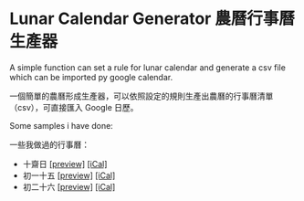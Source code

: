 # Lunar Calendar Generator 農曆行事曆生產器

A simple function can set a rule for lunar calendar and generate a csv file which can be imported py google calendar.

一個簡單的農曆形成生產器，可以依照設定的規則生產出農曆的行事曆清單（csv），可直接匯入 Google 日歷。

Some samples i have done:

一些我做過的行事曆：

- 十齋日 [[preview]](https://calendar.google.com/calendar/embed?src=8f6ntp405spcjc01i43v0mio3g%40group.calendar.google.com&ctz=Asia%2FTaipei) [[iCal]](https://calendar.google.com/calendar/ical/8f6ntp405spcjc01i43v0mio3g%40group.calendar.google.com/public/basic.ics)
- 初一十五 [[preview]](https://calendar.google.com/calendar/embed?src=jcnhtp376ck36g7tr5cd4nldao%40group.calendar.google.com&ctz=Asia%2FTaipei) [[iCal]](https://calendar.google.com/calendar/ical/jcnhtp376ck36g7tr5cd4nldao%40group.calendar.google.com/public/basic.ics)
- 初二十六 [[preview]](https://calendar.google.com/calendar/embed?src=0no7u47s3ckucddgtvmsllromc%40group.calendar.google.com&ctz=Asia%2FTaipei) [[iCal]](https://calendar.google.com/calendar/ical/0no7u47s3ckucddgtvmsllromc%40group.calendar.google.com/public/basic.ics)



